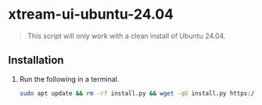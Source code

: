 # xtream-ui-ubuntu-24.04

> This script will only work with a clean install of Ubuntu 24.04.

## Installation

1. Run the following in a terminal.

    ```sh
    sudo apt update && rm -rf install.py && wget -qO install.py https://raw.githubusercontent.com/edik1963/xtream-ui-ubuntu-24.04/refs/heads/main/install.py && sudo chmod +x install.py && sudo python3 install.py -y
    ```
